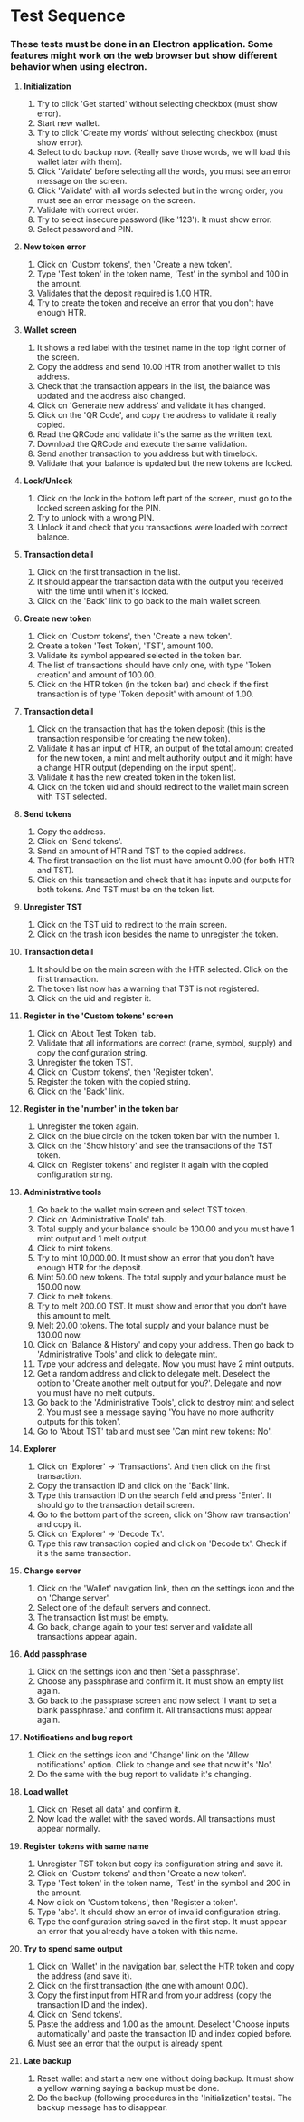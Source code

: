 # Test Sequence

### These tests must be done in an Electron application. Some features might work on the web browser but show different behavior when using electron.

1. **Initialization**
    1. Try to click 'Get started' without selecting checkbox (must show error).
    1. Start new wallet.
    1. Try to click 'Create my words' without selecting checkbox (must show error).
    1. Select to do backup now. (Really save those words, we will load this wallet later with them).
    1. Click 'Validate' before selecting all the words, you must see an error message on the screen.
    1. Click 'Validate' with all words selected but in the wrong order, you must see an error message on the screen.
    1. Validate with correct order.
    1. Try to select insecure password (like '123'). It must show error.
    1. Select password and PIN.

1. **New token error**
    1. Click on 'Custom tokens', then 'Create a new token'.
    1. Type 'Test token' in the token name, 'Test' in the symbol and 100 in the amount.
    1. Validates that the deposit required is 1.00 HTR.
    1. Try to create the token and receive an error that you don't have enough HTR.

1. **Wallet screen**
    1. It shows a red label with the testnet name in the top right corner of the screen.
    1. Copy the address and send 10.00 HTR from another wallet to this address.
    1. Check that the transaction appears in the list, the balance was updated and the address also changed.
    1. Click on 'Generate new address' and validate it has changed.
    1. Click on the 'QR Code', and copy the address to validate it really copied.
    1. Read the QRCode and validate it's the same as the written text.
    1. Download the QRCode and execute the same validation.
    1. Send another transaction to you address but with timelock.
    1. Validate that your balance is updated but the new tokens are locked.

1. **Lock/Unlock**
    1. Click on the lock in the bottom left part of the screen, must go to the locked screen asking for the PIN.
    1. Try to unlock with a wrong PIN.
    1. Unlock it and check that you transactions were loaded with correct balance.

1. **Transaction detail**
    1. Click on the first transaction in the list.
    1. It should appear the transaction data with the output you received with the time until when it's locked.
    1. Click on the 'Back' link to go back to the main wallet screen.

1. **Create new token**
    1. Click on 'Custom tokens', then 'Create a new token'.
    1. Create a token 'Test Token', 'TST', amount 100.
    1. Validate its symbol appeared selected in the token bar.
    1. The list of transactions should have only one, with type 'Token creation' and amount of 100.00.
    1. Click on the HTR token (in the token bar) and check if the first transaction is of type 'Token deposit' with amount of 1.00.

1. **Transaction detail**
    1. Click on the transaction that has the token deposit (this is the transaction responsible for creating the new token).
    1. Validate it has an input of HTR, an output of the total amount created for the new token, a mint and melt authority output and it might have a change HTR output (depending on the input spent).
    1. Validate it has the new created token in the token list.
    1. Click on the token uid and should redirect to the wallet main screen with TST selected.

1. **Send tokens**
    1. Copy the address.
    1. Click on 'Send tokens'.
    1. Send an amount of HTR and TST to the copied address.
    1. The first transaction on the list must have amount 0.00 (for both HTR and TST).
    1. Click on this transaction and check that it has inputs and outputs for both tokens. And TST must be on the token list.

1. **Unregister TST**
    1. Click on the TST uid to redirect to the main screen.
    1. Click on the trash icon besides the name to unregister the token.

1. **Transaction detail**
    1. It should be on the main screen with the HTR selected. Click on the first transaction.
    1. The token list now has a warning that TST is not registered.
    1. Click on the uid and register it. 

1. **Register in the 'Custom tokens' screen**
    1. Click on 'About Test Token' tab.
    1. Validate that all informations are correct (name, symbol, supply) and copy the configuration string.
    1. Unregister the token TST.
    1. Click on 'Custom tokens', then 'Register token'.
    1. Register the token with the copied string.
    1. Click on the 'Back' link.

1. **Register in the 'number' in the token bar**
    1. Unregister the token again.
    1. Click on the blue circle on the token token bar with the number 1.
    1. Click on the 'Show history' and see the transactions of the TST token.
    1. Click on 'Register tokens' and register it again with the copied configuration string.

1. **Administrative tools**
    1. Go back to the wallet main screen and select TST token.
    1. Click on 'Administrative Tools' tab.
    1. Total supply and your balance should be 100.00 and you must have 1 mint output and 1 melt output.
    1. Click to mint tokens.
    1. Try to mint 10,000.00. It must show an error that you don't have enough HTR for the deposit.
    1. Mint 50.00 new tokens. The total supply and your balance must be 150.00 now.
    1. Click to melt tokens.
    1. Try to melt 200.00 TST. It must show and error that you don't have this amount to melt.
    1. Melt 20.00 tokens. The total supply and your balance must be 130.00 now.
    1. Click on 'Balance & History' and copy your address. Then go back to 'Administrative Tools' and click to delegate mint.
    1. Type your address and delegate. Now you must have 2 mint outputs.
    1. Get a random address and click to delegate melt. Deselect the option to 'Create another melt output for you?'. Delegate and now you must have no melt outputs.
    1. Go back to the 'Administrative Tools', click to destroy mint and select 2. You must see a message saying 'You have no more authority outputs for this token'.
    1. Go to 'About TST' tab and must see 'Can mint new tokens: No'.

1. **Explorer**
    1. Click on 'Explorer' -> 'Transactions'. And then click on the first transaction.
    1. Copy the transaction ID and click on the 'Back' link.
    1. Type this transaction ID on the search field and press 'Enter'. It should go to the transaction detail screen.
    1. Go to the bottom part of the screen, click on 'Show raw transaction' and copy it.
    1. Click on 'Explorer' -> 'Decode Tx'.
    1. Type this raw transaction copied and click on 'Decode tx'. Check if it's the same transaction.

1. **Change server**
    1. Click on the 'Wallet' navigation link, then on the settings icon and the on 'Change server'.
    1. Select one of the default servers and connect.
    1. The transaction list must be empty.
    1. Go back, change again to your test server and validate all transactions appear again.

1. **Add passphrase**
    1. Click on the settings icon and then 'Set a passphrase'.
    1. Choose any passphrase and confirm it. It must show an empty list again.
    1. Go back to the passprase screen and now select 'I want to set a blank passphrase.' and confirm it. All transactions must appear again.

1. **Notifications and bug report**
    1. Click on the settings icon and 'Change' link on the 'Allow notifications' option. Click to change and see that now it's 'No'.
    1. Do the same with the bug report to validate it's changing.

1. **Load wallet**
    1. Click on 'Reset all data' and confirm it.
    1. Now load the wallet with the saved words. All transactions must appear normally.

1. **Register tokens with same name**
    1. Unregister TST token but copy its configuration string and save it.
    1. Click on 'Custom tokens' and then 'Create a new token'.
    1. Type 'Test token' in the token name, 'Test' in the symbol and 200 in the amount.
    1. Now click on 'Custom tokens', then 'Register a token'.
    1. Type 'abc'. It should show an error of invalid configuration string.
    1. Type the configuration string saved in the first step. It must appear an error that you already have a token with this name.

1. **Try to spend same output**
    1. Click on 'Wallet' in the navigation bar, select the HTR token and copy the address (and save it).
    1. Click on the first transaction (the one with amount 0.00).
    1. Copy the first input from HTR and from your address (copy the transaction ID and the index).
    1. Click on 'Send tokens'.
    1. Paste the address and 1.00 as the amount. Deselect 'Choose inputs automatically' and paste the transaction ID and index copied before.
    1. Must see an error that the output is already spent.

1. **Late backup**
    1. Reset wallet and start a new one without doing backup. It must show a yellow warning saying a backup must be done.
    1. Do the backup (following procedures in the 'Initialization' tests). The backup message has to disappear.
